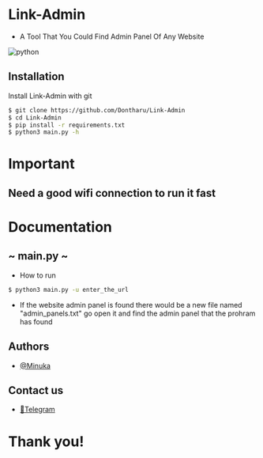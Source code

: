# Link-Admin

* A Tool That You Could Find Admin Panel Of Any Website

![python](https://img.shields.io/badge/Python-v3.10-3776AB?style=for_the_badge&logo=Python)

## Installation

Install Link-Admin with git

```bash
$ git clone https://github.com/Dontharu/Link-Admin
$ cd Link-Admin
$ pip install -r requirements.txt
$ python3 main.py -h
```

# Important
## Need a good wifi connection to run it fast


# Documentation
## ~ main.py ~
* How to run 
```bash 
$ python3 main.py -u enter_the_url
```
* If the website admin panel is found there would be a new file named "admin_panels.txt" go open it and find the admin panel that the prohram has found
## Authors

- [@Minuka](https://github.com/Dontharu)

## Contact us

- [📱Telegram](https://t.me/+BqPyeuvZN2owYmRl)

# Thank you!
